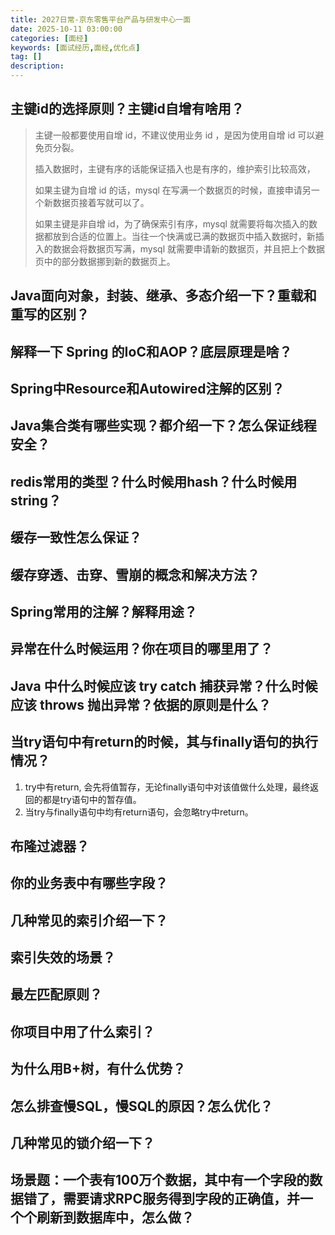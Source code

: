 ```yaml
---
title: 2027日常-京东零售平台产品与研发中心一面
date: 2025-10-11 03:00:00
categories: [面经]
keywords: [面试经历,面经,优化点]
tag: []
description:
---
```


## 主键id的选择原则？主键id自增有啥用？

> 主键一般都要使用自增 id，不建议使用业务 id ，是因为使用自增 id 可以避免页分裂。
>
> 插入数据时，主键有序的话能保证插入也是有序的，维护索引比较高效，
>
> 如果主键为自增 id 的话，mysql 在写满一个数据页的时候，直接申请另一个新数据页接着写就可以了。
>
> 如果主键是非自增 id，为了确保索引有序，mysql 就需要将每次插入的数据都放到合适的位置上。当往一个快满或已满的数据页中插入数据时，新插入的数据会将数据页写满，mysql 就需要申请新的数据页，并且把上个数据页中的部分数据挪到新的数据页上。

## Java面向对象，封装、继承、多态介绍一下？重载和重写的区别？

## 解释一下 Spring 的IoC和AOP？底层原理是啥？

## Spring中Resource和Autowired注解的区别？

## Java集合类有哪些实现？都介绍一下？怎么保证线程安全？

## redis常用的类型？什么时候用hash？什么时候用string？

## 缓存一致性怎么保证？

## 缓存穿透、击穿、雪崩的概念和解决方法？

## Spring常用的注解？解释用途？

## 异常在什么时候运用？你在项目的哪里用了？

## Java 中什么时候应该 try catch 捕获异常？什么时候应该 throws 抛出异常？依据的原则是什么？

## 当try语句中有return的时候，其与finally语句的执行情况？

1. try中有return, 会先将值暂存，无论finally语句中对该值做什么处理，最终返回的都是try语句中的暂存值。
2. 当try与finally语句中均有return语句，会忽略try中return。

## 布隆过滤器？

## 你的业务表中有哪些字段？

## 几种常见的索引介绍一下？

## 索引失效的场景？

## 最左匹配原则？

## 你项目中用了什么索引？

## 为什么用B+树，有什么优势？

## 怎么排查慢SQL，慢SQL的原因？怎么优化？

## 几种常见的锁介绍一下？

## 场景题：一个表有100万个数据，其中有一个字段的数据错了，需要请求RPC服务得到字段的正确值，并一个个刷新到数据库中，怎么做？
